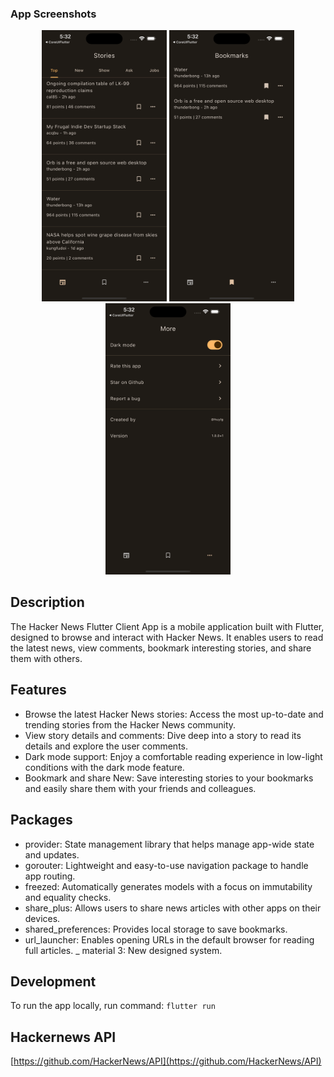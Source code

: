 ### App Screenshots

<p align="center">
   <img width="200" alt="01" src="flutter_01.png"> 
   <img width="200" alt="02" src="flutter_02.png"> 
   <img width="200" alt="03" src="flutter_03.png"> 
</p>

## Description

The Hacker News Flutter Client App is a mobile application built with Flutter, designed to browse and interact with Hacker News. It enables users to read the latest news, view comments, bookmark interesting stories, and share them with others.

## Features

- Browse the latest Hacker News stories: Access the most up-to-date and trending stories from the Hacker News community.
- View story details and comments: Dive deep into a story to read its details and explore the user comments.
- Dark mode support: Enjoy a comfortable reading experience in low-light conditions with the dark mode feature.
- Bookmark and share New: Save interesting stories to your bookmarks and easily share them with your friends and colleagues.

## Packages

- provider: State management library that helps manage app-wide state and updates.
- gorouter: Lightweight and easy-to-use navigation package to handle app routing.
- freezed: Automatically generates models with a focus on immutability and equality checks.
- share_plus: Allows users to share news articles with other apps on their devices.
- shared_preferences: Provides local storage to save bookmarks.
- url_launcher: Enables opening URLs in the default browser for reading full articles.
_ material 3: New designed system.

## Development

To run the app locally, run command: `flutter run`

## Hackernews API

[https://github.com/HackerNews/API](https://github.com/HackerNews/API)
